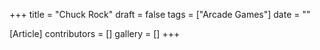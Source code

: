 +++
title = "Chuck Rock"
draft = false
tags = ["Arcade Games"]
date = ""

[Article]
contributors = []
gallery = []
+++
